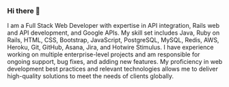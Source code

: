 ### Hi there 👋

I am a Full Stack Web Developer with expertise in API integration, Rails web and API development, and Google APIs. My skill set includes Java, Ruby on Rails, HTML, CSS, Bootstrap, JavaScript, PostgreSQL, MySQL, Redis, AWS, Heroku, Git, GitHub, Asana, Jira, and Hotwire Stimulus. I have experience working on multiple enterprise-level projects and am responsible for ongoing support, bug fixes, and adding new features. My proficiency in web development best practices and relevant technologies allows me to deliver high-quality solutions to meet the needs of clients globally.
